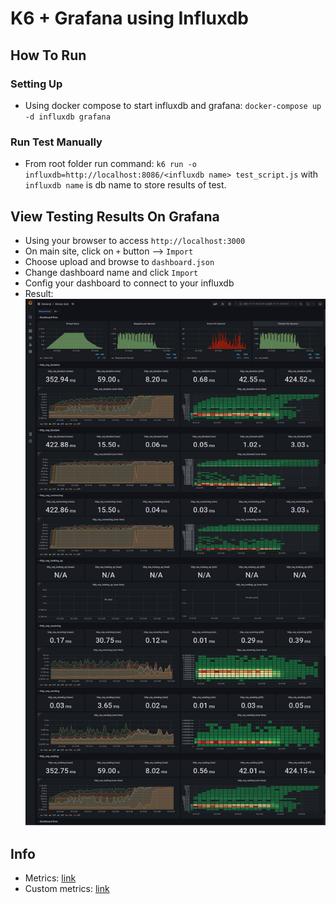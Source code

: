 # K6 + Grafana using Influxdb

## How To Run
### Setting Up
- Using docker compose to start influxdb and grafana: `docker-compose up -d influxdb grafana`
### Run Test Manually
- From root folder run command: `k6 run -o influxdb=http://localhost:8086/<influxdb name> test_script.js`
	with `influxdb name` is db name to store results of test.
  
## View Testing Results On Grafana
- Using your browser to access `http://localhost:3000`
- On main site, click on `+` button --> `Import`
- Choose upload and browse to `dashboard.json`
- Change dashboard name and click `Import`
- Config your dashboard to connect to your influxdb
- Result: ![alt text](./Stress-test-Grafana.png)

## Info
- Metrics: [link](https://k6.io/docs/using-k6/metrics)
- Custom metrics: [link](https://k6.io/docs/using-k6/metrics/#custom-metrics)
